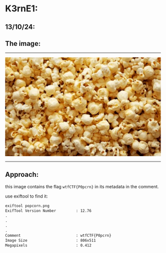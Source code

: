 # K3rnE1:

## 13/10/24:

## The image: 
---
![popcorn.png](./popcorn.png)

---

## Approach:

this image contains the flag `wtfCTF{P0pcrn}` in its metadata in the comment.<br>

use exiftool to find it:
```
exiftool popcorn.png
ExifTool Version Number         : 12.76
.
.
.
.
Comment                         : wtfCTF{P0pcrn}
Image Size                      : 806x511
Megapixels                      : 0.412
```
